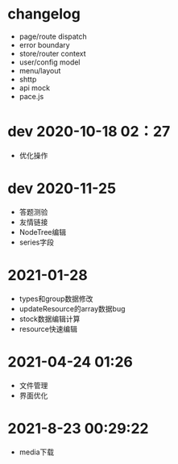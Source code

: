 # changelog
- page/route dispatch
- error boundary
- store/router context
- user/config model
- menu/layout
- shttp
- api mock
- pace.js

# dev 2020-10-18 02：27
- 优化操作

# dev 2020-11-25
- 答题测验
- 友情链接
- NodeTree编辑
- series字段

# 2021-01-28
- types和group数据修改
- updateResource的array数据bug
- stock数据编辑计算
- resource快速编辑

# 2021-04-24 01:26
- 文件管理
- 界面优化

# 2021-8-23 00:29:22
- media下载